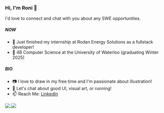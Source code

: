 ### Hi, I'm Roni 👋

I'd love to connect and chat with you about any SWE opportunities.

##### NOW
- 🚀 Just finished my internship at Rodan Energy Solutions as a fullstack developer!
- 🏫 4B Computer Science at the University of Waterloo (graduating Winter 2025)

##### BIO
- 📷 I love to draw in my free time and I'm passionate about illustration!
- 💬 Let's chat about good UI, visual art, or running!
- 📫 Reach Me: [LinkedIn](https://www.linkedin.com/in/roni-wu-908900140/)

<a href="https://github.com/solopeach/github-readme-stats">
  <img align="center" src="https://github-readme-stats.vercel.app/api?username=solopeach&show_icons=true&include_all_commits=true&hide=stars" />
</a>
<a href="https://github.com/solopeach/github-readme-stats">
  <img align="center" src="https://github-readme-stats.vercel.app/api/top-langs/?username=solopeach&layout=compact" />
</a>
